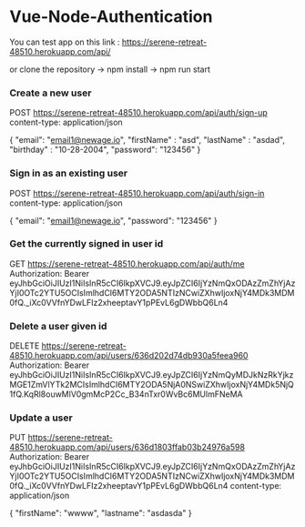 # Vue-Node-Authentication

You can test app on this link :  https://serene-retreat-48510.herokuapp.com/api/

or clone the repository -> npm install -> npm run start

### Create a new user
POST https://serene-retreat-48510.herokuapp.com/api/auth/sign-up
content-type: application/json

{
  "email": "email1@newage.io",
  "firstName" : "asd",
  "lastName" : "asdad",
  "birthday" : "10-28-2004",
  "password": "123456"
}

### Sign in as an existing user
POST https://serene-retreat-48510.herokuapp.com/api/auth/sign-in
content-type: application/json


{
  "email": "email1@newage.io",
  "password": "123456"
}

### Get the currently signed in user id
GET https://serene-retreat-48510.herokuapp.com/api/auth/me
Authorization: Bearer eyJhbGciOiJIUzI1NiIsInR5cCI6IkpXVCJ9.eyJpZCI6IjYzNmQxODAzZmZhYjAzYjI0OTc2YTU5OCIsImlhdCI6MTY2ODA5NTIzNCwiZXhwIjoxNjY4MDk3MDM0fQ._iXc0VVfnYDwLFIz2xheeptavY1pPEvL6gDWbbQ6Ln4



### Delete a user given id
DELETE https://serene-retreat-48510.herokuapp.com/api/users/636d202d74db930a5feea960
Authorization: Bearer eyJhbGciOiJIUzI1NiIsInR5cCI6IkpXVCJ9.eyJpZCI6IjYzNmQyMDJkNzRkYjkzMGE1ZmVlYTk2MCIsImlhdCI6MTY2ODA5NjA0NSwiZXhwIjoxNjY4MDk5NjQ1fQ.KqRl8ouwMlV0gmMcP2Cc_B34nTxr0WvBc6MUlmFNeMA


### Update a user
PUT https://serene-retreat-48510.herokuapp.com/api/users/636d1803ffab03b24976a598
Authorization: Bearer eyJhbGciOiJIUzI1NiIsInR5cCI6IkpXVCJ9.eyJpZCI6IjYzNmQxODAzZmZhYjAzYjI0OTc2YTU5OCIsImlhdCI6MTY2ODA5NTIzNCwiZXhwIjoxNjY4MDk3MDM0fQ._iXc0VVfnYDwLFIz2xheeptavY1pPEvL6gDWbbQ6Ln4
content-type: application/json

{
  "firstName": "wwww",
  "lastname": "asdasda"
}
